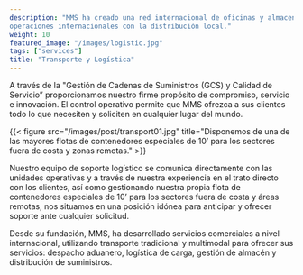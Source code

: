 ```yaml
---
description: "MMS ha creado una red internacional de oficinas y almacenes que configuran una sólida plataforma logística para integrar las 
operaciones internacionales con la distribución local."
weight: 10
featured_image: "/images/logistic.jpg"
tags: ["services"]
title: "Transporte y Logística"
---
```

A través de la "Gestión de Cadenas de Suministros (GCS) y Calidad de Servicio” proporcionamos nuestro firme propósito de compromiso, servicio e innovación. El control operativo permite que MMS ofrezca a sus clientes todo lo que necesiten y soliciten en cualquier lugar del mundo.

{{< figure src="/images/post/transport01.jpg" title="Disponemos de una de las mayores flotas de contenedores especiales de 10’ para los sectores fuera de costa y zonas remotas." >}}

Nuestro equipo de soporte logístico se comunica directamente con las unidades operativas y a través de nuestra experiencia en el trato directo con los clientes, así como gestionando nuestra propia flota de contenedores especiales de 10’ para los sectores fuera de costa y áreas remotas, nos situamos en una posición idónea para anticipar y ofrecer soporte ante cualquier solicitud.

Desde su fundación, MMS, ha desarrollado servicios comerciales a nivel internacional, utilizando transporte tradicional y multimodal para ofrecer sus servicios: despacho aduanero, logística de carga, gestión de almacén y distribución de suministros.